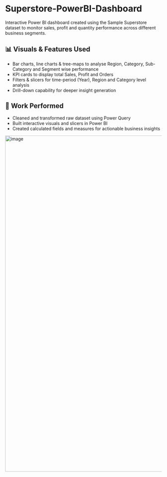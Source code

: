 # Superstore-PowerBI-Dashboard

Interactive Power BI dashboard created using the Sample Superstore dataset to monitor sales, profit and quantity performance across different business segments.

## 📊 Visuals & Features Used
- Bar charts, line charts & tree-maps to analyse Region, Category, Sub-Category and Segment wise performance
- KPI cards to display total Sales, Profit and Orders
- Filters & slicers for time-period (Year), Region and Category level analysis
- Drill-down capability for deeper insight generation

## 🔧 Work Performed
- Cleaned and transformed raw dataset using Power Query
- Built interactive visuals and slicers in Power BI
- Created calculated fields and measures for actionable business insights
<img width="1920" height="1080" alt="image" src="https://github.com/user-attachments/assets/3ef43d3d-55ff-4f8d-a807-ce447bfc4d3e" />
